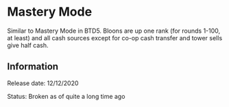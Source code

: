 # Mastery Mode
Similar to Mastery Mode in BTD5. Bloons are up one rank (for rounds 1-100, at least) and all cash sources except for co-op cash transfer and tower sells give half cash.

## Information
Release date: 12/12/2020

Status: Broken as of quite a long time ago

